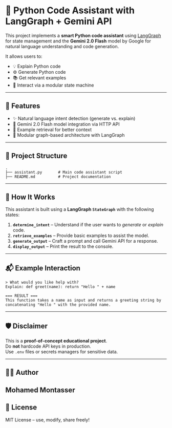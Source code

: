 # 🧠 Python Code Assistant with LangGraph + Gemini API

This project implements a **smart Python code assistant** using [LangGraph](https://docs.langgraph.dev) for state management and the **Gemini 2.0 Flash** model by Google for natural language understanding and code generation.

It allows users to:
- 💡 Explain Python code  
- ⚙️ Generate Python code  
- 📚 Get relevant examples  
- 🧩 Interact via a modular state machine

---

## 📌 Features

- ✨ Natural language intent detection (generate vs. explain)  
- 🤖 Gemini 2.0 Flash model integration via HTTP API  
- 🔁 Example retrieval for better context  
- 🔧 Modular graph-based architecture with LangGraph  

---

## 📂 Project Structure

```
.
├── assistant.py       # Main code assistant script
├── README.md          # Project documentation
```

---

## 🧠 How It Works

This assistant is built using a **LangGraph `StateGraph`** with the following states:

1. **`determine_intent`** – Understand if the user wants to *generate* or *explain* code.  
2. **`retrieve_examples`** – Provide basic examples to assist the model.  
3. **`generate_output`** – Craft a prompt and call Gemini API for a response.  
4. **`display_output`** – Print the result to the console.  

---

## 📬 Example Interaction

```text
> What would you like help with?
Explain: def greet(name): return "Hello " + name

=== RESULT ===
This function takes a name as input and returns a greeting string by concatenating "Hello " with the provided name.
```

---

## 🛡️ Disclaimer

This is a **proof-of-concept educational project**.  
Do **not** hardcode API keys in production.  
Use `.env` files or secrets managers for sensitive data.

---

## 🧑‍💻 Author

**Mohamed Montasser**  
---

## 📝 License

MIT License – use, modify, share freely!
